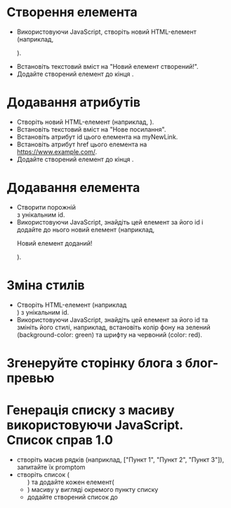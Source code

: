 # Створення елемента

-   Використовуючи JavaScript, створіть новий HTML-елемент (наприклад, <p>).
-   Встановіть текстовий вміст на "Новий елемент створений!".
-   Додайте створений елемент до кінця <body>.

# Додавання атрибутів

-   Створіть новий HTML-елемент (наприклад, <a>).
-   Встановіть текстовий вміст на "Нове посилання".
-   Встановіть атрибут id цього елемента на myNewLink.
-   Встановіть атрибут href цього елемента на https://www.example.com/.
-   Додайте створений елемент до кінця <body>.

# Додавання елемента

-   Створити порожній <div> з унікальним id.
-   Використовуючи JavaScript, знайдіть цей елемент за його id і додайте до нього новий елемент (наприклад, <p>Новий елемент доданий!</p>).

# Зміна стилів

-   Створіть HTML-елемент (наприклад <div>) з унікальним id.
-   Використовуючи JavaScript, знайдіть цей елемент за його id та змініть його стилі, наприклад, встановіть колір фону на зелений (background-color: green) та шрифту на червоний (color: red).

# Згенеруйте сторінку блога з блог-превью

# Генерація списку з масиву використовуючи JavaScript. Список справ 1.0

-   створіть масив рядків (наприклад, ["Пункт 1", "Пункт 2", "Пункт 3"]), запитайте їх promptom
-   створіть список (<ul>) та додайте кожен елемент(<li>) масиву у вигляді окремого пункту списку
-   додайте створений список до <body>
